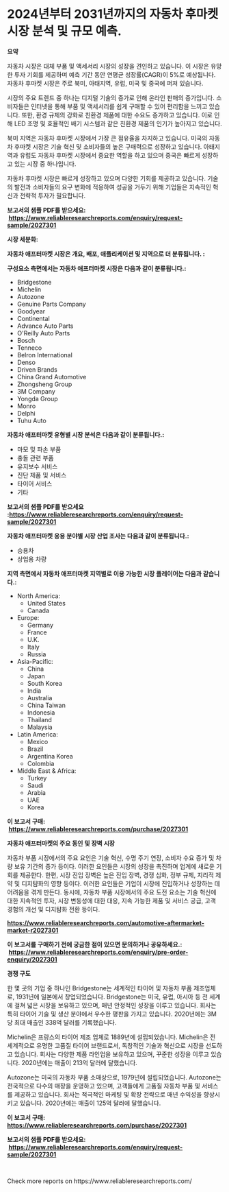 <p><h1>2024년부터 2031년까지의 자동차 후마켓 시장 분석 및 규모 예측.</h1></p><p><strong>요약</strong></p>
<p><p>자동차 시장은 대체 부품 및 액세서리 시장의 성장을 견인하고 있습니다. 이 시장은 유망한 투자 기회를 제공하며 예측 기간 동안 연평균 성장률(CAGR)이 5%로 예상됩니다. 자동차 후마켓 시장은 주로 북미, 아태지역, 유럽, 미국 및 중국에 퍼져 있습니다.</p><p>시장의 주요 트렌드 중 하나는 디지털 기술의 증가로 인해 온라인 판매의 증가입니다. 소비자들은 인터넷을 통해 부품 및 액세서리를 쉽게 구매할 수 있어 편리함을 느끼고 있습니다. 또한, 환경 규제의 강화로 친환경 제품에 대한 수요도 증가하고 있습니다. 이로 인해 LED 조명 및 효율적인 배기 시스템과 같은 친환경 제품의 인기가 높아지고 있습니다.</p><p>북미 지역은 자동차 후마켓 시장에서 가장 큰 점유율을 차지하고 있습니다. 미국의 자동차 후마켓 시장은 기술 혁신 및 소비자들의 높은 구매력으로 성장하고 있습니다. 아태지역과 유럽도 자동차 후마켓 시장에서 중요한 역할을 하고 있으며 중국은 빠르게 성장하고 있는 시장 중 하나입니다.</p><p>자동차 후마켓 시장은 빠르게 성장하고 있으며 다양한 기회를 제공하고 있습니다. 기술의 발전과 소비자들의 요구 변화에 적응하여 성공을 거두기 위해 기업들은 지속적인 혁신과 전략적 투자가 필요합니다.</p></p>
<p><strong>보고서의 샘플 PDF를 받으세요: &nbsp;<a href="https://www.reliableresearchreports.com/enquiry/request-sample/2027301">https://www.reliableresearchreports.com/enquiry/request-sample/2027301</a></strong></p>
<p><strong>시장 세분화:</strong></p>
<p><strong> 자동차 애프터마켓 시장은 개요, 배포, 애플리케이션 및 지역으로 더 분류됩니다. :</strong></p>
<p><strong>구성요소 측면에서는 자동차 애프터마켓 시장은 다음과 같이 분류됩니다.:</strong></p>
<p><ul><li>Bridgestone</li><li>Michelin</li><li>Autozone</li><li>Genuine Parts Company</li><li>Goodyear</li><li>Continental</li><li>Advance Auto Parts</li><li>O'Reilly Auto Parts</li><li>Bosch</li><li>Tenneco</li><li>Belron International</li><li>Denso</li><li>Driven Brands</li><li>China Grand Automotive</li><li>Zhongsheng Group</li><li>3M Company</li><li>Yongda Group</li><li>Monro</li><li>Delphi</li><li>Tuhu Auto</li></ul></p>
<p><strong> 자동차 애프터마켓 유형별 시장 분석은 다음과 같이 분류됩니다.:</strong></p>
<p><ul><li>마모 및 파손 부품</li><li>충돌 관련 부품</li><li>유지보수 서비스</li><li>진단 제품 및 서비스</li><li>타이어 서비스</li><li>기타</li></ul></p>
<p><strong>보고서의 샘플 PDF를 받으세요 :<a href="https://www.reliableresearchreports.com/enquiry/request-sample/2027301">https://www.reliableresearchreports.com/enquiry/request-sample/2027301</a></strong></p>
<p><strong> 자동차 애프터마켓 응용 분야별 시장 산업 조사는 다음과 같이 분류됩니다.:</strong></p>
<p><ul><li>승용차</li><li>상업용 차량</li></ul></p>
<p><strong>지역 측면에서 자동차 애프터마켓 지역별로 이용 가능한 시장 플레이어는 다음과 같습니다.:</strong></p>
<p><ul>
    <li>
        North America:
        <ul>
            <li>United States</li>
            <li>Canada</li>
        </ul>
    </li>
    <li>
        Europe:
        <ul>
            <li>Germany</li>
            <li>France</li>
            <li>U.K.</li>
            <li>Italy</li>
            <li>Russia</li>
        </ul>
    </li>
    <li>
        Asia-Pacific:
        <ul>
            <li>China</li>
            <li>Japan</li>
            <li>South Korea</li>
            <li>India</li>
            <li>Australia</li>
            <li>China Taiwan</li>
            <li>Indonesia</li>
            <li>Thailand</li>
            <li>Malaysia</li>
        </ul>
    </li>
    <li>
        Latin America:
        <ul>
            <li>Mexico</li>
            <li>Brazil</li>
            <li>Argentina Korea</li>
            <li>Colombia</li>
        </ul>
    </li>
    <li>
        Middle East & Africa:
        <ul>
            <li>Turkey</li>
            <li>Saudi</li>
            <li>Arabia</li>
            <li>UAE</li>
            <li>Korea</li>
        </ul>
    </li>
    </ul></p>
<p><strong>이 보고서 구매: &nbsp;<a href="https://www.reliableresearchreports.com/purchase/2027301">https://www.reliableresearchreports.com/purchase/2027301</a></strong></p>
<p><strong>자동차 애프터마켓의 주요 동인 및 장벽 시장</strong></p>
<p><p>자동차 부품 시장에서의 주요 요인은 기술 혁신, 수명 주기 연장, 소비자 수요 증가 및 차량 보유 기간의 증가 등이다. 이러한 요인들은 시장의 성장을 촉진하며 업계에 새로운 기회를 제공한다. 한편, 시장 진입 장벽은 높은 진입 장벽, 경쟁 심화, 정부 규제, 지리적 제약 및 디지턈화의 영향 등이다. 이러한 요인들은 기업이 시장에 진입하거나 성장하는 데 어려움을 겪게 만든다. 동시에, 자동차 부품 시장에서의 주요 도전 요소는 기술 혁신에 대한 지속적인 투자, 시장 변동성에 대한 대응, 지속 가능한 제품 및 서비스 공급, 고객 경험의 개선 및 디지턈화 전환 등이다.</p></p>
<p><strong><a href="https://www.reliableresearchreports.com/automotive-aftermarket-market-r2027301">https://www.reliableresearchreports.com/automotive-aftermarket-market-r2027301</a></strong></p>
<p><strong>이 보고서를 구매하기 전에 궁금한 점이 있으면 문의하거나 공유하세요.: &nbsp;<a href="https://www.reliableresearchreports.com/enquiry/pre-order-enquiry/2027301">https://www.reliableresearchreports.com/enquiry/pre-order-enquiry/2027301</a></strong></p>
<p><strong>경쟁 구도</strong></p>
<p><p>한 몇 곳의 기업 중 하나인 Bridgestone는 세계적인 타이어 및 자동차 부품 제조업체로, 1931년에 일본에서 창업되었습니다. Bridgestone는 미국, 유럽, 아시아 등 전 세계에 걸쳐 넓은 시장을 보유하고 있으며, 매년 안정적인 성장을 이루고 있습니다. 회사는 특히 타이어 기술 및 생산 분야에서 우수한 평판을 가지고 있습니다. 2020년에는 3M 당 최대 매출인 338억 달러를 기록했습니다.</p><p>Michelin은 프랑스의 타이어 제조 업체로 1889년에 설립되었습니다. Michelin은 전 세계적으로 유명한 고품질 타이어 브랜드로서, 독창적인 기술과 혁신으로 시장을 선도하고 있습니다. 회사는 다양한 제품 라인업을 보유하고 있으며, 꾸준한 성장을 이루고 있습니다. 2020년에는 매출이 213억 달러에 달했습니다.</p><p>Autozone는 미국의 자동차 부품 소매상으로, 1979년에 설립되었습니다. Autozone는 전국적으로 다수의 매장을 운영하고 있으며, 고객들에게 고품질 자동차 부품 및 서비스를 제공하고 있습니다. 회사는 적극적인 마케팅 및 확장 전략으로 매년 수익성을 향상시키고 있습니다. 2020년에는 매출이 125억 달러에 달했습니다.</p></p>
<p><strong>이 보고서 구매: &nbsp; <a href="https://www.reliableresearchreports.com/purchase/2027301">https://www.reliableresearchreports.com/purchase/2027301</a></strong></p>
<p><strong>보고서의 샘플 PDF를 받으세요: &nbsp;<a href="https://www.reliableresearchreports.com/enquiry/request-sample/2027301">https://www.reliableresearchreports.com/enquiry/request-sample/2027301</a></strong><strong></strong></p>
<p>&nbsp;</p>
<p>Check more reports on https://www.reliableresearchreports.com/</p>